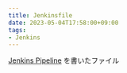 ```yaml
---
title: Jenkinsfile
date: 2023-05-04T17:58:00+09:00
tags:
- Jenkins
---
```


[Jenkins Pipeline](note/Jenkins%20Pipeline.md) を書いたファイル
